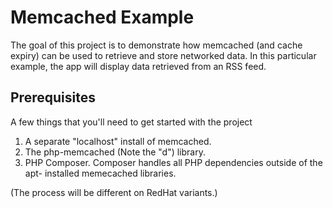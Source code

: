 # Memcached Example

The goal of this project is to demonstrate how memcached (and cache expiry) can be used 
to retrieve and store networked data.  In this particular example, the app will display
data retrieved from an RSS feed.

## Prerequisites

A few things that you'll need to get started with the project

1.  A separate "localhost" install of memcached.  
2.  The php-memcached (Note the "d") library.  
3.  PHP Composer.  Composer handles all PHP dependencies outside of the apt- installed memecached libraries.

(The process will be different on RedHat variants.)